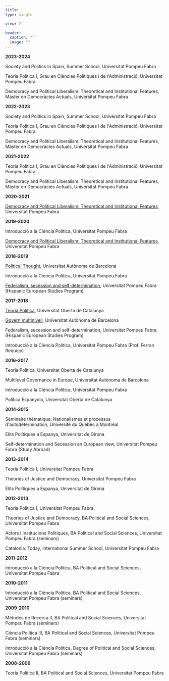 ```yaml
---
title:    
type: single

view: 2

header:
  caption: ""
  image: ""
---
```


**2023-2024**

Society and Politics in Spain, Summer School, Universitat Pompeu Fabra

Teoria Política I, Grau en Ciències Polítiques i de l'Administració, Universitat Pompeu Fabra

Democracy and Political Liberalism: Theoretical and Institutional Features, Màster en Democràcies Actuals, Universitat Pompeu Fabra 


**2022-2023**

Society and Politics in Spain, Summer School, Universitat Pompeu Fabra

Teoria Política I, Grau en Ciències Polítiques i de l'Administració, Universitat Pompeu Fabra

Democracy and Political Liberalism: Theoretical and Institutional Features, Màster en Democràcies Actuals, Universitat Pompeu Fabra 


**2021-2022**

Teoria Política I, Grau en Ciències Polítiques i de l'Administració, Universitat Pompeu Fabra

Democracy and Political Liberalism: Theoretical and Institutional Features, Màster en Democràcies Actuals, Universitat Pompeu Fabra 

**2020-2021**

[Democracy and Political Liberalism: Theoretical and Institutional Features](https://gestioacademica.upf.edu/doa/consultaPublica/look[conpub]MostrarPubGuiaDocAs), Universitat Pompeu Fabra

**2019-2020**

Introducció a la Ciència Política, Universitat Pompeu Fabra

[Democracy and Political Liberalism: Theoretical and Institutional Features](https://www.google.com/url?q=https%3A%2F%2Fwww.upf.edu%2Fweb%2Fmasters%2Fmaster-en-democracies-actuals-nacionalisme-federalisme-i-multiculturalitat&sa=D&sntz=1&usg=AFQjCNE1gDEY4a-B3wc_O5Glti5UTOUERQ), Universitat Pompeu Fabra

**2018-2019**

[Political Thought](https://drive.google.com/open?id=1-QvxAMjZgyfbnHK7JDJbQ9iIm7EdUaE4), Universitat Autònoma de Barcelona

Introducció a la Ciència Política, Universitat Pompeu Fabra

[Federalism, secession and self-determination](https://www.google.com/url?q=https%3A%2F%2Fwww.upf.edu%2Fdocuments%2F3958335%2F8827884%2Ffederalism_sec_W18.pdf%2F1c55626f-1ce9-b690-9773-47adb235cec1&sa=D&sntz=1&usg=AFQjCNH3uQ4RXNpKp38G9N1gTDRLXrnTpw), Universitat Pompeu Fabra (Hispanic European Studies Program)

**2017-2018**

[Teoria Política](http://www.google.com/url?q=http%3A%2F%2Fcv.uoc.edu%2Ftren%2Ftrenacc%2Fweb%2FGAT_EXP.PLANDOCENTE%3Fany_academico%3D20182%26cod_asignatura%3DM7.003%26idioma%3DCAT%26pagina%3DPD_PREV_PORTAL&sa=D&sntz=1&usg=AFQjCNF_gRA5VIVOjzhNZfA7eJj4RjpwMA), Universitat Oberta de Catalunya

[Govern multinivell](https://www.google.com/url?q=https%3A%2F%2Fwww.uab.cat%2Fguiesdocents%2F2017-18%2Fg101109a2017-18iCAT.pdf&sa=D&sntz=1&usg=AFQjCNFfLA3zayQiWHk_-_DhvmFKt7WsPw), Universitat Autònoma de Barcelona

Federalism, secession and self-determination, Universitat Pompeu Fabra (Hispanic European Studies Program)

Introducció a la Ciència Política, Universitat Pompeu Fabra (Prof. Ferran Requejo)

**2016-2017**

Teoria Política, Universitat Oberta de Catalunya

Multilevel Governance in Europe, Universitat Autònoma de Barcelona

Introducció a la Ciència Política, Universitat Pompeu Fabra

Política Espanyola, Universitat Oberta de Catalunya

**2014-2015**

Séminaire thématique: Nationalismes et processus d'autodétermination, Université du Québec à Montréal

Elits Polítiques a Espanya, Universitat de Girona

Self-determination and Secession an European view, Universitat Pompeu Fabra (Study Abroad)

**2013-2014**

Teoria Política I, Universitat Pompeu Fabra

Theories of Justice and Democracy, Universitat Pompeu Fabra

Elits Polítiques a Espanya, Universitat de Girona

**2012-2013**

Teoria Política I, Universitat Pompeu Fabra.

Theories of Justice and Democracy, BA Political and Social Sciences, Universitat Pompeu Fabra

Actors i Institucions Polítiques, BA Political and Social Sciences, Universitat Pompeu Fabra (seminars)

Catalonia: Today, International Summer School, Universitat Pompeu Fabra

**2011-2012**

Introducció a la Ciència Política, BA Political and Social Sciences, Universitat Pompeu Fabra

**2010-2011**

Introducció a la Ciència Política, BA Political and Social Sciences, Universitat Pompeu Fabra (seminars)

**2009-2010**

Mètodes de Recerca II, BA Political and Social Sciences, Universitat Pompeu Fabra (seminars)

Ciència Política III, BA Political and Social Sciences, Universitat Pompeu Fabra (seminars)

Introducció a la Ciència Política, Degree of Political and Social Sciences, Universitat Pompeu Fabra (seminars)

**2008-2009**

Teoria Política II, BA Political and Social Sciences, Universitat Pompeu Fabra


